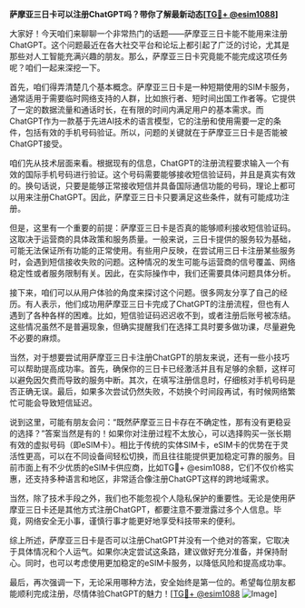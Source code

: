**萨摩亚三日卡可以注册ChatGPT吗？带你了解最新动态[[TG💪+ @esim1088](https://t.me/s/esim1088)]**

大家好！今天咱们来聊聊一个非常热门的话题——萨摩亚三日卡能不能用来注册ChatGPT。这个问题最近在各大社交平台和论坛上都引起了广泛的讨论，尤其是那些对人工智能充满兴趣的朋友。那么，萨摩亚三日卡究竟能不能完成这项任务呢？咱们一起来深挖一下。

首先，咱们得弄清楚几个基本概念。萨摩亚三日卡是一种短期使用的SIM卡服务，通常适用于需要临时网络支持的人群，比如旅行者、短时间出国工作者等。它提供了一定的数据流量和通话时长，在有限的时间内满足用户的基本需求。而ChatGPT作为一款基于先进AI技术的语言模型，它的注册和使用需要一定的条件，包括有效的手机号码验证。所以，问题的关键就在于萨摩亚三日卡是否能被ChatGPT接受。

咱们先从技术层面来看。根据现有的信息，ChatGPT的注册流程要求输入一个有效的国际手机号码进行验证。这个号码需要能够接收短信验证码，并且是真实有效的。换句话说，只要是能够正常接收短信并具备国际通信功能的号码，理论上都可以用来注册ChatGPT。因此，萨摩亚三日卡只要满足这些条件，就有可能成功注册。

但是，这里有一个重要的前提：萨摩亚三日卡是否真的能够顺利接收短信验证码。这取决于运营商的具体政策和服务质量。一般来说，三日卡提供的服务较为基础，可能无法保证所有功能的正常使用。有些用户反映，在尝试用三日卡注册某些服务时，会遇到短信接收失败的问题。这种情况的发生可能与运营商的信号覆盖、网络稳定性或者服务限制有关。因此，在实际操作中，我们还需要具体问题具体分析。

接下来，咱们可以从用户体验的角度来探讨这个问题。很多网友分享了自己的经历。有人表示，他们成功用萨摩亚三日卡完成了ChatGPT的注册流程，但也有人遇到了各种各样的困难。比如，短信验证码迟迟收不到，或者注册后账号被冻结。这些情况虽然不是普遍现象，但确实提醒我们在选择工具时要多做功课，尽量避免不必要的麻烦。

当然，对于想要尝试用萨摩亚三日卡注册ChatGPT的朋友来说，还有一些小技巧可以帮助提高成功率。首先，确保你的三日卡已经激活并且有足够的余额，这样可以避免因欠费而导致的服务中断。其次，在填写注册信息时，仔细核对手机号码是否正确无误。最后，如果多次尝试仍然失败，不妨换个时间段再试，有时候网络繁忙可能会导致短信延迟。

说到这里，可能有朋友会问：“既然萨摩亚三日卡存在不确定性，那有没有更稳妥的选择？”答案当然是有的！如果你对注册过程不太放心，可以选择购买一张长期有效的虚拟号码（即eSIM卡）。相比于传统的实体SIM卡，eSIM卡的优势在于灵活性更高，可以在不同设备间轻松切换，而且往往能提供更加稳定可靠的服务。目前市面上有不少优质的eSIM卡供应商，比如TG💪+ @esim1088，它们不仅价格实惠，还支持多种语言和地区，非常适合像注册ChatGPT这样的跨地域需求。

当然，除了技术手段之外，我们也不能忽视个人隐私保护的重要性。无论是使用萨摩亚三日卡还是其他方式注册ChatGPT，都要注意不要泄露过多个人信息。毕竟，网络安全无小事，谨慎行事才能更好地享受科技带来的便利。

综上所述，萨摩亚三日卡是否可以注册ChatGPT并没有一个绝对的答案，它取决于具体情况和个人运气。如果你决定尝试这条路，建议做好充分准备，并保持耐心。同时，也可以考虑使用更加稳定的eSIM卡服务，以降低风险和提高成功率。

最后，再次强调一下，无论采用哪种方法，安全始终是第一位的。希望每位朋友都能顺利完成注册，尽情体验ChatGPT的魅力！[[TG💪+ @esim1088](https://t.me/s/esim1088) ![Image](https://i.postimg.cc/4NQfJmqS/Snipaste-2025-05-13-00-14-12.png)]
